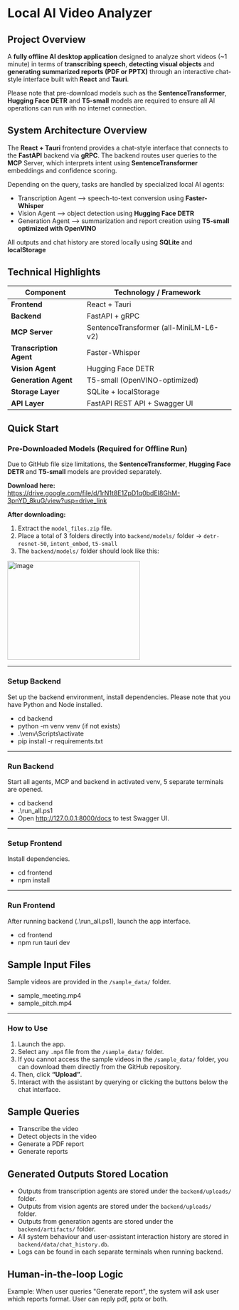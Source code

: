 # Local AI Video Analyzer
## Project Overview
A **fully offline AI desktop application** designed to analyze short videos (~1 minute) in terms of **transcribing speech**, **detecting visual objects** and **generating summarized reports (PDF or PPTX)** through an interactive chat-style interface built with **React** and **Tauri**. 

Please note that pre-download models such as the **SentenceTransformer**, **Hugging Face DETR** and **T5-small** models are required to ensure all AI operations can run with no internet connection.



## System Architecture Overview
The **React + Tauri** frontend provides a chat-style interface that connects to the **FastAPI** backend via **gRPC**. The backend routes user queries to the **MCP** Server, which interprets intent using **SentenceTransformer** embeddings and confidence scoring. 

Depending on the query, tasks are handled by specialized local AI agents:
- Transcription Agent –> speech-to-text conversion using **Faster-Whisper**
- Vision Agent –> object detection using **Hugging Face DETR**
- Generation Agent –> summarization and report creation using **T5-small optimized with OpenVINO**

All outputs and chat history are stored locally using **SQLite** and **localStorage**


## Technical Highlights
| Component | Technology / Framework |
| ---------- | ---------------------- |
| **Frontend** | React + Tauri |
| **Backend** | FastAPI + gRPC |
| **MCP Server** | SentenceTransformer (all-MiniLM-L6-v2) |
| **Transcription Agent** | Faster-Whisper |
| **Vision Agent** | Hugging Face DETR |
| **Generation Agent** | T5-small (OpenVINO-optimized) |
| **Storage Layer** | SQLite + localStorage |
| **API Layer** | FastAPI REST API + Swagger UI |



## Quick Start  
### Pre-Downloaded Models (Required for Offline Run)
Due to GitHub file size limitations, the **SentenceTransformer**, **Hugging Face DETR** and **T5-small** models are provided separately.

**Download here:**  
https://drive.google.com/file/d/1rN1t8E1ZpD1q0bdEI8GhM-3pnYD_8kuG/view?usp=drive_link

**After downloading:** 
1. Extract the `model_files.zip` file.
2. Place a total of 3 folders directly into `backend/models/` folder -> `detr-resnet-50`, `intent_embed`, `t5-small`
3. The `backend/models/` folder should look like this:
    
<img width="298" height="222" alt="image" src="https://github.com/user-attachments/assets/e924eefa-91a3-49ea-b622-621d0233398e" />




---


### Setup Backend  
Set up the backend environment, install dependencies.
Please note that you have Python and Node installed.
- cd backend
- python -m venv venv (if not exists)
- .\venv\Scripts\activate 
- pip install -r requirements.txt

--- 

### Run Backend
Start all agents, MCP and backend in activated venv, 5 separate terminals are opened. 
- cd backend
- .\run_all.ps1
- Open http://127.0.0.1:8000/docs to test Swagger UI.

---

### Setup Frontend
Install dependencies.
- cd frontend
- npm install

---

### Run Frontend
After running backend (.\run_all.ps1), launch the app interface.
- cd frontend
- npm run tauri dev



## Sample Input Files
Sample videos are provided in the `/sample_data/` folder.
- sample_meeting.mp4
- sample_pitch.mp4 

---


### How to Use
1. Launch the app.  
2. Select any `.mp4` file from the `/sample_data/` folder.
3. If you cannot access the sample videos in the `/sample_data/` folder, you can download them directly from the GitHub repository.
4. Then, click **“Upload”**.
5. Interact with the assistant by querying or clicking the buttons below the chat interface.

## Sample Queries
- Transcribe the video
- Detect objects in the video
- Generate a PDF report
- Generate reports 

## Generated Outputs Stored Location
- Outputs from transcription agents are stored under the `backend/uploads/` folder.
- Outputs from vision agents are stored under the `backend/uploads/` folder.
- Outputs from generation agents are stored under the `backend/artifacts/` folder.
- All system behaviour and user-assistant interaction history are stored in `backend/data/chat_history.db`.
- Logs can be found in each separate terminals when running backend.



## Human-in-the-loop Logic
Example: When user queries "Generate report", the system will ask user which reports format. 
User can reply pdf, pptx or both.


